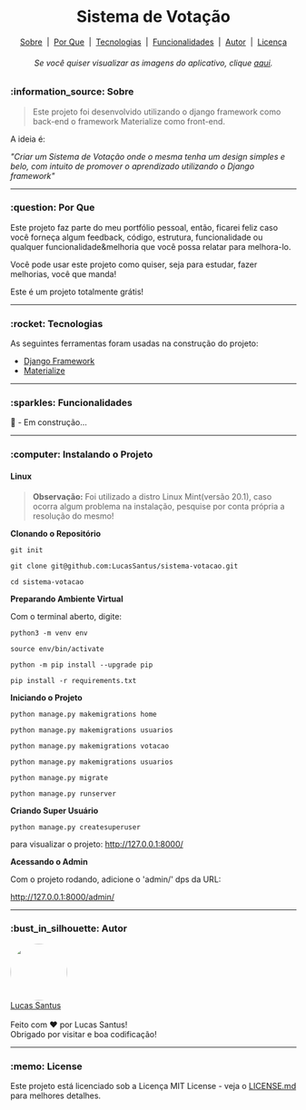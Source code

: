 <h1 align="center">Sistema de Votação</h1>

<p align="center">
 <a href="#sobre">Sobre</a> &nbsp;|&nbsp;
 <a href="#porque">Por Que</a> &nbsp;|&nbsp;
 <a href="#tecnologias">Tecnologias</a> &nbsp;|&nbsp;
 <a href="#funcionalidades">Funcionalidades</a> &nbsp;|&nbsp;
 <a href="#autor">Autor</a> &nbsp;|&nbsp;
 <a href="#license">Licença</a>
</p>

<h6 align="center"> 
	Se você quiser visualizar as imagens do aplicativo, clique <a href="#autor">aqui</a>.
</h6>

<h3 id="sobre">:information_source: Sobre</h3>

> Este projeto foi desenvolvido utilizando o django framework como back-end o framework Materialize como front-end. 

A ideia é:

_"Criar um Sistema de Votação onde o mesma tenha um design simples e belo, com intuito de promover o aprendizado utilizando o Django framework"_

--------------------------------------------------------------------------------------

<h3 id="porque">:question: Por Que</h3>

Este projeto faz parte do meu portfólio pessoal, então, ficarei feliz caso você forneça algum feedback, código, estrutura, funcionalidade ou qualquer funcionalidade&melhoria que você possa relatar para melhora-lo.

Você pode usar este projeto como quiser, seja para estudar, fazer melhorias, você que manda!

Este é um projeto totalmente grátis!

--------------------------------------------------------------------------------------

<h3 id="tecnologias">:rocket: Tecnologias</h3>

As seguintes ferramentas foram usadas na construção do projeto:

- [Django Framework](https://www.djangoproject.com/)
- [Materialize](https://materializecss.com/)

--------------------------------------------------------------------------------------

<h3 id="funcionalidades">:sparkles: Funcionalidades</h3>

:construction: - Em construção...

--------------------------------------------------------------------------------------

<h3 id="instalando">:computer: Instalando o Projeto</h3>

#### Linux

> **Observação:** Foi utilizado a distro Linux Mint(versão 20.1), caso ocorra algum problema na instalação, pesquise por conta própria a resolução do mesmo!

**Clonando o Repositório**

```
git init

git clone git@github.com:LucasSantus/sistema-votacao.git

cd sistema-votacao
```

**Preparando Ambiente Virtual**

Com o terminal aberto, digite:

```
python3 -m venv env

source env/bin/activate

python -m pip install --upgrade pip

pip install -r requirements.txt
```

**Iniciando o Projeto**

```
python manage.py makemigrations home

python manage.py makemigrations usuarios

python manage.py makemigrations votacao

python manage.py makemigrations usuarios

python manage.py migrate

python manage.py runserver
```

**Criando Super Usuário**

```
python manage.py createsuperuser
```

para visualizar o projeto: http://127.0.0.1:8000/


**Acessando o Admin**

Com o projeto rodando, adicione o 'admin/' dps da URL:

http://127.0.0.1:8000/admin/

--------------------------------------------------------------------------------------

<h3 id="autor">:bust_in_silhouette: Autor</h3>

<div align="left"> 
	<a href="https://github.com/LucasSantus">
		<img style="border-radius: 50%;" src="https://github.com/LucasSantus.png" width="100px;" alt=""/>
		<br />
		Lucas Santus
	</a>
</div>
<br />
Feito com ❤️ por Lucas Santus!<br />
Obrigado por visitar e boa codificação!<br />

--------------------------------------------------------------------------------------

<h3 id="license">:memo: License</h3>

Este projeto está licenciado sob a Licença MIT License - veja o [LICENSE.md](https://github.com/LucasSantus/sistema-votacao/blob/master/LICENSE) para melhores detalhes.
